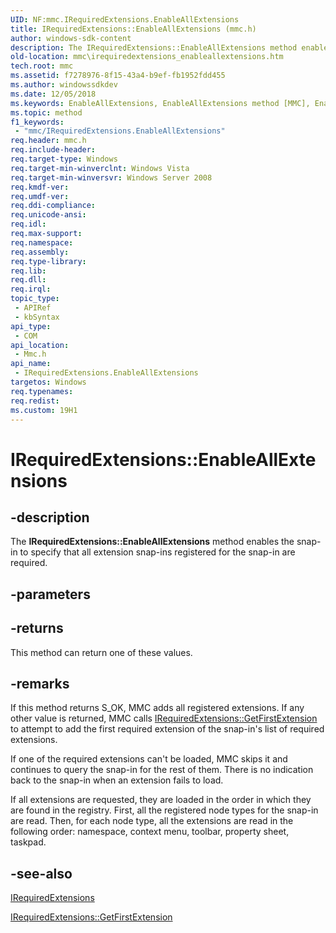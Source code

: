 ```yaml
---
UID: NF:mmc.IRequiredExtensions.EnableAllExtensions
title: IRequiredExtensions::EnableAllExtensions (mmc.h)
author: windows-sdk-content
description: The IRequiredExtensions::EnableAllExtensions method enables the snap-in to specify that all extension snap-ins registered for the snap-in are required.
old-location: mmc\irequiredextensions_enableallextensions.htm
tech.root: mmc
ms.assetid: f7278976-8f15-43a4-b9ef-fb1952fdd455
ms.author: windowssdkdev
ms.date: 12/05/2018
ms.keywords: EnableAllExtensions, EnableAllExtensions method [MMC], EnableAllExtensions method [MMC],IRequiredExtensions interface, IRequiredExtensions interface [MMC],EnableAllExtensions method, IRequiredExtensions.EnableAllExtensions, IRequiredExtensions::EnableAllExtensions, _slate_irequiredextensions_enableallextensions, mmc.irequiredextensions_enableallextensions, mmc/IRequiredExtensions::EnableAllExtensions
ms.topic: method
f1_keywords: 
 - "mmc/IRequiredExtensions.EnableAllExtensions"
req.header: mmc.h
req.include-header: 
req.target-type: Windows
req.target-min-winverclnt: Windows Vista
req.target-min-winversvr: Windows Server 2008
req.kmdf-ver: 
req.umdf-ver: 
req.ddi-compliance: 
req.unicode-ansi: 
req.idl: 
req.max-support: 
req.namespace: 
req.assembly: 
req.type-library: 
req.lib: 
req.dll: 
req.irql: 
topic_type:
 - APIRef
 - kbSyntax
api_type:
 - COM
api_location:
 - Mmc.h
api_name:
 - IRequiredExtensions.EnableAllExtensions
targetos: Windows
req.typenames: 
req.redist: 
ms.custom: 19H1
---
```


# IRequiredExtensions::EnableAllExtensions


## -description


The <b>IRequiredExtensions::EnableAllExtensions</b> method enables the snap-in to specify that all extension snap-ins registered for the snap-in are required.


## -parameters






## -returns



This method can return one of these values.




## -remarks



If this method returns S_OK, MMC adds all registered extensions. If any other value is returned, MMC calls 
<a href="https://docs.microsoft.com/windows/desktop/api/mmc/nf-mmc-irequiredextensions-getfirstextension">IRequiredExtensions::GetFirstExtension</a> to attempt to add the first required extension of the snap-in's list of required extensions.

If one of the required extensions can't be loaded, MMC skips it and continues to query the snap-in for the rest of them. There is no indication back to the snap-in when an extension fails to load.

If all extensions are requested, they are loaded in the order in which they are found in the registry. First, all the registered node types for the snap-in are read. Then, for each node type, all the extensions are read in the following order: namespace, context menu, toolbar, property sheet, taskpad.




## -see-also




<a href="https://docs.microsoft.com/windows/desktop/api/mmc/nn-mmc-irequiredextensions">IRequiredExtensions</a>



<a href="https://docs.microsoft.com/windows/desktop/api/mmc/nf-mmc-irequiredextensions-getfirstextension">IRequiredExtensions::GetFirstExtension</a>
 

 

